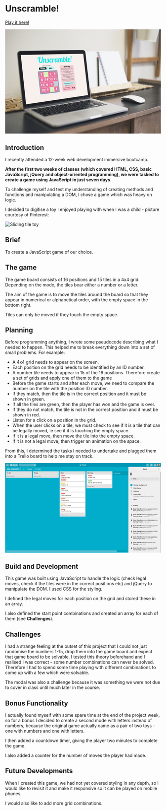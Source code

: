 # Unscramble!

[Play it here!](https://suzeshardlow.com/unscramble/)

![Unscramble! game on a MacBook](readme_images/Unscramble-app-on-Macbook.jpg)

## Introduction

I recently attended a 12-week web development immersive bootcamp.

**After the first two weeks of classes (which covered HTML, CSS, basic JavaScript, jQuery and object-oriented programming), we were tasked to create a game using JavaScript in just seven days.**

To challenge myself and test my understanding of creating methods and functions and manipulating a DOM, I chose a game which was heavy on logic.

I decided to digitise a toy I enjoyed playing with when I was a child - picture courtesy of Pinterest:

![Sliding tile toy](https://i.pinimg.com/originals/90/c0/14/90c014a120d166467668dd02e8c449a7.jpg)


## Brief

To create a JavaScript game of our choice.

## The game

The game board consists of 16 positions and 15 tiles in a 4x4 grid.  Depending on the mode, the tiles bear either a number or a letter.

The aim of the game is to move the tiles around the board so that they appear in numerical or alphabetical order, with the empty space in the bottom right.

Tiles can only be moved if they touch the empty space.


## Planning

Before programming anything, I wrote some pseudocode describing what I needed to happen.  This helped me to break everything down into a set of small problems.  For example:

* A 4x4 grid needs to appear on the screen.
* Each position on the grid needs to be identified by an ID number.
* A number tile needs to appear in 15 of the 16 positions.  Therefore create a set of grids and apply one of them to the game
* Before the game starts and after each move, we need to compare the number on the tile with the position ID number.
* If they match, then the tile is in the correct position and it must be shown in green.
* If all the tiles are green, then the player has won and the game is over.
* If they do not match, the tile is not in the correct position and it must be shown in red.
* Listen for a click on a position in the grid.
* When the user clicks on a tile, we must check to see if it is a tile that can be legally moved, ie see if it is touching the empty space.
* If it is a legal move, then move the tile into the empty space.
* If it is not a legal move, then trigger an animation on the space.

From this, I determined the tasks I needed to undertake and plugged them into a Trello board to help me stay on track.

![Trello screen grab](readme_images/Unscramble-Trello-screen-grab.jpg)


## Build and Development

This game was built using JavaScript to handle the logic (check legal moves, check if the tiles were in the correct positions etc) and jQuery to manipulate the DOM.  I used CSS for the styling.

I defined the legal moves for each position on the grid and stored these in an array.

I also defined the start point combinations and created an array for each of them (see **Challenges**).


## Challenges

I had a strange feeling at the outset of this project that I could not just randomise the numbers 1-15, drop them into the game board and expect that game board to be solvable.  I tested this theory beforehand and I realised I was correct - some number combinations can never be solved.  Therefore I had to spend some time playing with different combinations to come up with a few which were solvable.

The modal was also a challenge because it was something we were not due to cover in class until much later in the course.


## Bonus Functionality

I actually found myself with some spare time at the end of the project week, so for a bonus I decided to create a second mode with letters instead of numbers, because the original game actually came as a pair of two toys - one with numbers and one with letters.

I then added a countdown timer, giving the player two minutes to complete the game.

I also added a counter for the number of moves the player had made.


## Future Developments

When I created this game, we had not yet covered styling in any depth, so I would like to revisit it and make it responsive so it can be played on mobile phones.

I would also like to add more grid combinations.
